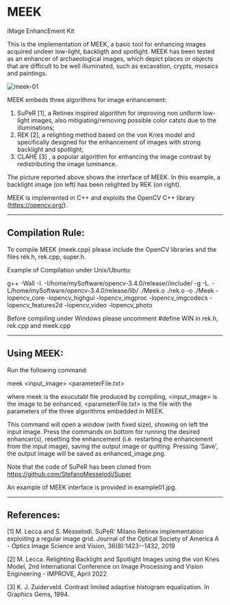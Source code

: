 # MEEK
iMage EnhancEment Kit

This is the implementation of MEEK, a basic tool for enhancing images acquired undeer low-light, backligth and spotlight. MEEK has been tested as an enhancer of archaeological images, which depict places or objects that are difficult to be well illuminated, such as excavation, crypts, mosaics and paintings.


![meek-01](https://user-images.githubusercontent.com/82895709/197752535-e00de778-858c-4f18-b51f-97d8e03b84ee.JPG)


MEEK embeds three algorithms for image enhancement:
1) SuPeR [1], a Retinex inspired algorithm for improving non uniform low-light images, also mitigiating/removing possible color catsts due to the illuminations;
2) REK [2], a relighting method based on the von Kries model and specifically designed for the enhancement of images with strong backlight and spotlight;
3) CLAHE [3] , a popular algorithm for enhancing the image contrast by redistributing the image luminance.

The picture reported above shows the interface of MEEK. In this example, a backlight image (on left) has been relighted by REK (on right).

MEEK is implemented in C++ and exploits the OpenCV C++ library (https://opencv.org/). 

***********************************************************
## Compilation Rule:

To compile MEEK (meek.cpp) please include the OpenCV libraries and the files rek.h, rek.cpp, super.h.

Example of Compilation under Unix/Ubuntu:

g++ -Wall  -I.  -I/home/mySoftware/opencv-3.4.0/release//include/ -g    -L. -L/home/mySoftware/opencv-3.4.0/release/lib/  ./Meek.o ./rek.o -o ./Meek -lopencv_core -lopencv_highgui -lopencv_imgproc -lopencv_imgcodecs -lopencv_features2d -lopencv_video -lopencv_photo

Before compiling under Windows please uncomment #define WIN  in rek.h, rek.cpp and meek.cpp

***********************************************************
## Using MEEK:

Run the following command:

meek <input_image> <parameterFile.txt>

where meek is the exucutabl file produced by compiling, <input_image> is the image to be enhanced, <parameterFile.txt> is the file with the parameters of the three algorithms embedded in MEEK.

This command will open a window (with fixed size), showing on left the input image. Press the commands on bottom for running the desired enhancer(s), resetting the enhancement (i.e. restarting the enhancement from the input image), saving the output image or quitting. 
Pressing 'Save', the output image will be saved as enhanced_image.png.

Note that the code of SuPeR has been cloned from  https://github.com/StefanoMesselodi/Super

An example of MEEK interface is provided in example01.jpg.

***********************************************************
## References:

[1] M. Lecca and S. Messelodi. SuPeR: Milano Retinex implementation exploiting a regular image grid. Journal of the Optical Society of America A - Optics Image Science and Vision, 36(8):1423--1432, 2019

[2] M. Lecca. Relighting Backlight and Spotlight Images using the von Kries Model, 2nd International Conference on Image Processing and Vision Engineering - IMPROVE, April 2022

[3] K. J. Zuiderveld. Contrast limited adaptive histogram equalization. In Graphics Gems, 1994.
 
